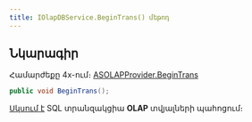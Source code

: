 ```yaml
---
title: IOlapDBService.BeginTrans() մեթոդ  
---
```


## Նկարագիր

Համարժեքը 4x-ում։ [ASOLAPProvider.BeginTrans](https://armsoft.github.io/as4x-docs/HTM/ProgrGuide/Functions/Functions/TransactionManagment/BeginTrans.html)

```c#
public void BeginTrans();
```

[Սկսում է](https://learn.microsoft.com/en-us/sql/t-sql/language-elements/begin-transaction-transact-sql) SQL տրանզակցիա **OLAP** տվյալների պահոցում։
